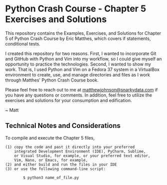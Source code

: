 # Python Crash Course - Chapter 5 Exercises and Solutions

This repository contains the Examples, Exercises, and Solutions 
for Chapter 5 of Python Crash Course by Eric Matthes, which 
covers if statements, conditional tests.

I created this repository for two reasons. First, I wanted to 
incorporate Git and GitHub with Python and Vim into my workflow,
so I could give myself an opportunity to practice the technologies.
Second, I wanted to show my work. That is, I used Python and Vim on
a Fedora 37 system in a VirtualBox environment to create, use, and
manage directories and files as I work through Matthes' Python Crash
Course book.

Please feel free to reach out to me at matthewjohnson@snarkydata.com
if you have any questions or comments. In addition, feel free to 
utilize the exercises and solutions for your consumption and 
edification. 

~ Matt

Technical Notes and Considerations
----------------------------------------------------------------------

To compile and execute the Chapter 5 files,

    (1) copy the code and past it directly into your preferred
        integrated Development Environment (IDE), PyCharm, Sublime,
        or Visual Studio, for example, or your preferred text editor,
        Vim, Nano, or Emacs, for example,
    (2) and either build and run the files in your IDE
    (3) or use the following command-line script:

            $ python3 name_of_file.py


